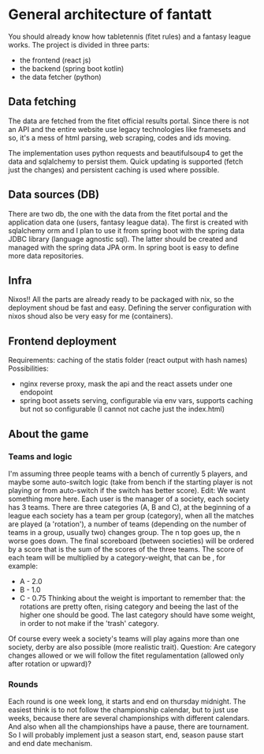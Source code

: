 # General architecture of fantatt

You should already know how tabletennis (fitet rules) and a fantasy league works.
The project is divided in three parts:
- the frontend (react js)
- the backend (spring boot kotlin)
- the data fetcher (python)


## Data fetching
The data are fetched from the fitet official results portal. Since there is not an API and the entire website use 
legacy technologies like framesets and so, it's a mess of html parsing, web scraping, codes and ids moving.

The implementation uses python requests and beautifulsoup4 to get the data and sqlalchemy to persist them. 
Quick updating is supported (fetch just the changes) and persistent caching is used where possible.

## Data sources (DB)
There are two db, the one with the data from the fitet portal and the application data one (users, fantasy league data).
The first is created with sqlalchemy orm and I plan to use it from spring boot with the spring data JDBC library 
(language agnostic sql). The latter should be created and managed with the spring data JPA orm. In spring boot is easy to define
more data repositories.

## Infra
Nixos!!
All the parts are already ready to be packaged with nix, so the deployment shoud be fast and easy.
Defining the server configuration with nixos shoud also be very easy for me (containers).

## Frontend deployment
Requirements: caching of the statis folder (react output with hash names)
Possibilities:
- nginx reverse proxy, mask the api and the react assets under one endopoint
- spring boot assets serving, configurable via env vars, supports caching but not so configurable
(I cannot not cache just the index.html)

## About the game

### Teams and logic
I'm assuming three people teams with a bench of currently 5
players, and maybe some auto-switch logic (take from bench if
the starting player is not playing or from auto-switch if the switch
has better score).
Edit:
We want something more here. Each user is the manager of a society, each society has
3 teams. There are three categories (A, B and C), at the beginning of a league each
society has a team per group (category), when all the matches are played (a 'rotation'),
a number of teams (depending on the number of teams in a group, usually two) changes group.
The n top goes up, the n worse goes down.
The final scoreboard (between societies) will be ordered by a score that is the sum of the scores
of the three teams. The score of each team will be multiplied by a category-weight, that can be
, for example:
- A - 2.0
- B - 1.0
- C - 0.75
Thinking about the weight is important to remember that: the rotations are pretty often, rising category
and beeing the last of the higher one should be good. The last category should have some weight, 
in order to not make if the 'trash' category.

Of course every week a society's teams will play agains more than one society, derby are also possible
(more realistic trait).
Question: Are category changes allowed or we will follow the fitet regulamentation (allowed only after rotation or
upward)?

### Rounds
Each round is one week long, it starts and end on thursday midnight.
The easiest think is to not follow the championship calendar, but to
just use weeks, because there are several championships with different
calendars. And also when all the championships have a pause, there are 
tournament. So I will probably implement just a season start, end, season
pause start and end date mechanism.

